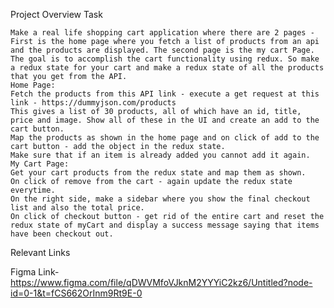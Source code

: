 Project Overview
Task

    Make a real life shopping cart application where there are 2 pages - First is the home page where you fetch a list of products from an api and the products are displayed. The second page is the my cart Page.
    The goal is to accomplish the cart functionality using redux. So make a redux state for your cart and make a redux state of all the products that you get from the API.
    Home Page:
    Fetch the products from this API link - execute a get request at this link - https://dummyjson.com/products
    This gives a list of 30 products, all of which have an id, title, price and image. Show all of these in the UI and create an add to the cart button.
    Map the products as shown in the home page and on click of add to the cart button - add the object in the redux state.
    Make sure that if an item is already added you cannot add it again.
    My Cart Page:
    Get your cart products from the redux state and map them as shown.
    On click of remove from the cart - again update the redux state everytime.
    On the right side, make a sidebar where you show the final checkout list and also the total price.
    On click of checkout button - get rid of the entire cart and reset the redux state of myCart and display a success message saying that items have been checkout out.

Relevant Links

Figma Link- https://www.figma.com/file/qDWVMfoVJknM2YYYiC2kz6/Untitled?node-id=0-1&t=fCS662OrInm9Rt9E-0
